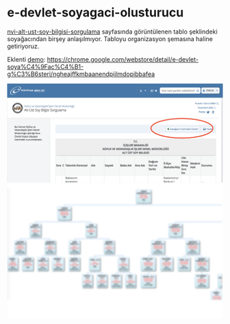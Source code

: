 # e-devlet-soyagaci-olusturucu
<a href="https://www.turkiye.gov.tr/nvi-alt-ust-soy-bilgisi-sorgulama">nvi-alt-ust-soy-bilgisi-sorgulama</a> sayfasında görüntülenen tablo şeklindeki soyağacından birşey anlaşılmıyor. Tabloyu organizasyon şemasına haline getiriyoruz.

Eklenti <a href="https://chrome.google.com/webstore/detail/e-devlet-soya%C4%9Fac%C4%B1-g%C3%B6steri/ngheajffkmbaanendpijlmdopibbafea">demo</a>: <a href="https://chrome.google.com/webstore/detail/e-devlet-soya%C4%9Fac%C4%B1-g%C3%B6steri/ngheajffkmbaanendpijlmdopibbafea">https://chrome.google.com/webstore/detail/e-devlet-soya%C4%9Fac%C4%B1-g%C3%B6steri/ngheajffkmbaanendpijlmdopibbafea</a>

<img src="https://github.com/farukcankaya/e-devlet-soyagaci-olusturucu/blob/master/art/button.png" />
<img src="https://github.com/farukcankaya/e-devlet-soyagaci-olusturucu/blob/master/art/agac.png" />
